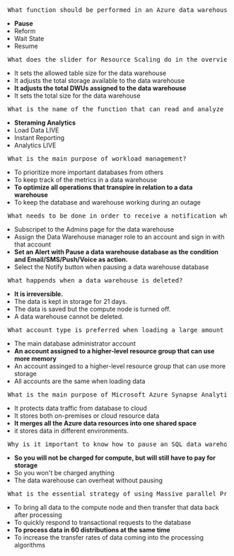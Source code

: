 <pre> What function should be performed in an Azure data warehouse when it is not currently in use to prevent charges? </pre>
<ul>
	<li><b>Pause </b></li>
	<li> Reform </li>
	<li> Wait State </li>
	<li> Resume </li>
</ul>


<pre> What does the slider for Resource Scaling do in the overview blade in the Azure portal?  </pre>
<ul>
	<li> It sets the allowed table size for the data warehouse</li>
	<li> It adjusts the total storage available to the data warehouse </li>
	<li> <b>It adjusts the total DWUs assigned to the data warehouse </b></li>
	<li> It sets the total size for the data warehouse </li>
</ul>


<pre> What is the name of the function that can read and analyze data as it is comming in?</pre>
<ul>
	<li> <b> Steraming Analytics </b></li>
	<li> Load Data LIVE </li>
	<li>  Instant Reporting</li>
	<li> Analytics LIVE </li>
</ul>


<pre> What is the main purpose of workload management?</pre>
<ul>
	<li> To prioritize more important databases from others</li>
	<li> To keep track of the metrics in a data warehouse </li>
	<li> <b>To optimize all operations that transpire in relation to a data warehouse </b></li>
	<li> To keep the database and warehouse working during an outage </li>
</ul>


<pre> What needs to be done in order to receive a notification when data warehouse is paused</pre>
<ul>
	<li> Subscripet to the Admins page for the data warehouse</li>
	<li> Assign the Data Warehouse manager role to an account and sign in with that account</li>
	<li> <b>Set an Alert with Pause a data warehouse database as the condition and Email/SMS/Push/Voice as action. </b></li>
	<li> Select the Notify button when pausing a data warehouse database </li>
</ul>



<pre> What happends when a data warehouse is deleted?</pre>
<ul>
	<li> <b>It is irreversible.</b></li>
	<li> The data is kept in storage for 21 days.</li>
	<li> The data is saved but the compute node is turned off.</li>
	<li> A data warehouse cannot be deleted. </li>
</ul>



<pre> What account type is preferred when loading a large amount of data into a data warehouse?</pre>
<ul>
	<li> The main database administrator account</li>
	<li> <b>An account assigned to a higher-level resource group that can use more memory</b></li>
	<li> An account assinged to a higher-level resource group that can use more storage</li>
	<li> All accounts are the same when loading data </li>
</ul>


<pre> What is the main purpose of Microsoft Azure Synapse Analytics (Formally known as SWL DW?)</pre>
<ul>
	<li> It protects data traffic from database to cloud</li>
	<li> It stores both on-premises or cloud resource data</li>
	<li> <b>It merges all the Azure data resources into one shared space </b></li>
	<li> it stores data in different environments. </li>
</ul>



<pre> Why is it important to know how to pause an SQL data warehouse when not in use?</pre>
<ul>
	<li> <b>So you will not be charged for compute, but will still have to pay for storage </b></li>
	<li> So you won't be charged anything</li>
	<li> The data warehouse can overheat without pausing </li>
</ul>


<pre> What is the essential strategy of using Massive parallel Processing in SQL Data Warehouse</pre>
<ul>
	<li> To bring all data to the compute node and then transfer that data back after processing</li>
	<li> To quickly respond to transactional requests to the database</li>
	<li> <b>To process data in 60 distributions at the same time </b></li>
	<li> To increase the transfer rates of data coming into the processing algorithms </li>
</ul>
